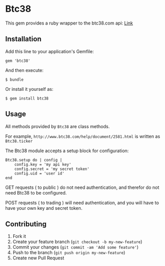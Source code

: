 # Btc38

This gem provides a ruby wrapper to the btc38.com api: [Link](http://www.btc38.com)
## Installation

Add this line to your application's Gemfile:

    gem 'btc38'

And then execute:

    $ bundle

Or install it yourself as:

    $ gem install btc38

## Usage

All methods provided by ```Btc38``` are class methods.

For example, ```http://www.btc38.com/help/document/2581.html``` is written as ```Btc38.ticker```

The Btc38 module accepts a setup block for configuration:

```
Btc38.setup do | config |
    config.key = 'my api key'
    config.secret = 'my secret token'
    config.uid = 'user id'
end
```

GET requests ( to public ) do not need authentication, and therefor do not need Btc38 to be configured.

POST requests ( to trading ) will need authentication, and you will have to have your own key and secret token.



## Contributing

1. Fork it
2. Create your feature branch (`git checkout -b my-new-feature`)
3. Commit your changes (`git commit -am 'Add some feature'`)
4. Push to the branch (`git push origin my-new-feature`)
5. Create new Pull Request
